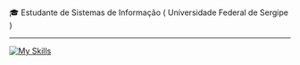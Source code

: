 
<p>🎓 Estudante de Sistemas de Informação ( Universidade Federal de Sergipe ) </p>
<hr>

[![My Skills](https://skillicons.dev/icons?i=go,java,spring,postman,postgresql,git)](https://skillicons.dev)
<!-- aws,docker -->
